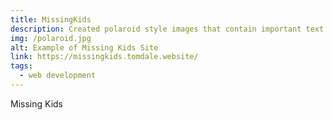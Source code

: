 ```yaml
---
title: MissingKids
description: Created polaroid style images that contain important text for google indexing using Prismic / Nuxt.
img: /polaroid.jpg
alt: Example of Missing Kids Site
link: https://missingkids.tomdale.website/
tags: 
  - web development
---
```


Missing Kids